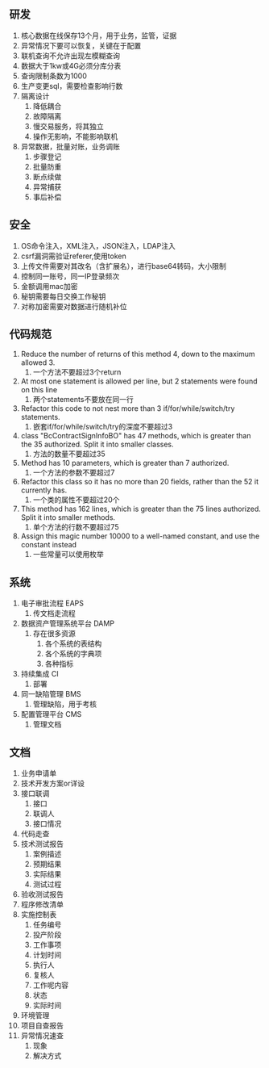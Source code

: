 ## 研发
1. 核心数据在线保存13个月，用于业务，监管，证据
2. 异常情况下要可以恢复，关键在于配置
3. 联机查询不允许出现左模糊查询
4. 数据大于1kw或4G必须分库分表
5. 查询限制条数为1000
6. 生产变更sql，需要检查影响行数
7. 隔离设计
   1. 降低耦合
   2. 故障隔离
   3. 慢交易服务，将其独立
   4. 操作无影响，不能影响联机
8. 异常数据，批量对账，业务调账
   1. 步骤登记
   2. 批量防重
   3. 断点续做
   4. 异常捕获
   5. 事后补偿

## 安全
1. OS命令注入，XML注入，JSON注入，LDAP注入
2. csrf漏洞需验证referer,使用token
3. 上传文件需要对其改名（含扩展名），进行base64转码，大小限制
4. 控制同一账号，同一IP登录频次
5. 金额调用mac加密
6. 秘钥需要每日交换工作秘钥
7. 对称加密需要对数据进行随机补位

## 代码规范
1. Reduce the number of returns of this method 4, down to the maximum allowed 3.
   1. 一个方法不要超过3个return
2. At most one statement is allowed per line, but 2 statements were found on this line
   1. 两个statements不要放在同一行
3. Refactor this code to not nest more than 3 if/for/while/switch/try statements.
   1. 嵌套if/for/while/switch/try的深度不要超过3
4. class "BcContractSignInfoBO" has 47 methods, which is greater than the 35 authorized. Split it into smaller classes.
   1. 方法的数量不要超过35
5. Method has 10 parameters, which is greater than 7 authorized.
   1. 一个方法的参数不要超过7
6. Refactor this class so it has no more than 20 fields, rather than the 52 it currently has.
   1. 一个类的属性不要超过20个
7. This method has 162 lines, which is greater than the 75 lines authorized. Split it into smaller methods.
   1. 单个方法的行数不要超过75
8. Assign this magic number 10000 to a well-named constant, and use the constant instead
   1. 一些常量可以使用枚举


## 系统
1. 电子审批流程 EAPS 
   1. 传文档走流程
2. 数据资产管理系统平台 DAMP
   1. 存在很多资源
      1. 各个系统的表结构
      2. 各个系统的字典项
      3. 各种指标
3. 持续集成 CI
   1. 部署
4. 同一缺陷管理 BMS
   1. 管理缺陷，用于考核
5. 配置管理平台 CMS
   1. 管理文档

## 文档
1. 业务申请单
2. 技术开发方案or详设
3. 接口联调
   1. 接口
   2. 联调人
   3. 接口情况
4. 代码走查
5. 技术测试报告
   1. 案例描述
   2. 预期结果
   3. 实际结果
   4. 测试过程
6. 验收测试报告
7. 程序修改清单
8. 实施控制表
   1. 任务编号
   2. 投产阶段
   3. 工作事项
   4. 计划时间
   5. 执行人
   6. 复核人
   7. 工作呢内容
   8. 状态
   9. 实际时间
9. 环境管理
10. 项目自查报告
11. 异常情况速查
    1. 现象
    2. 解决方式